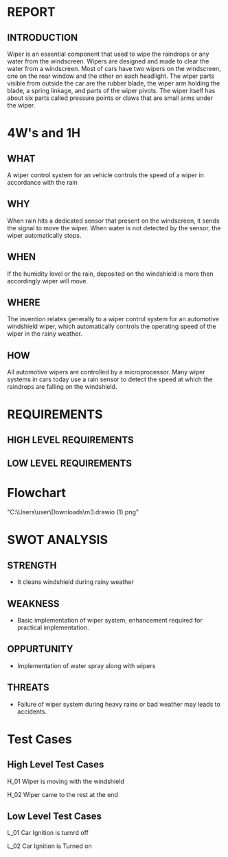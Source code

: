 
# REPORT

## INTRODUCTION

Wiper is an essential component that used to wipe the raindrops or any water from the windscreen. Wipers are designed and made to clear the water from a windscreen. Most of cars have two wipers on the windscreen, one on the rear window and the other on each headlight. The wiper parts visible from outside the car are the rubber blade, the wiper arm holding the blade, a spring linkage, and parts of the wiper pivots. The wiper itself has about six parts called pressure points or claws that are small arms under the wiper.


# 4W's and 1H

## WHAT
A wiper control system for an vehicle controls the speed of a wiper in accordance with the rain

## WHY
When rain hits a dedicated sensor that present on the windscreen, it sends the signal to move the wiper. When water is not detected by the sensor, the wiper automatically stops.

## WHEN
If the humidity level or the rain, deposited on the windshield is more then accordingly wiper will move. 

## WHERE
The invention relates generally to a wiper control system for an automotive windshield wiper, which automatically controls the operating speed of the wiper in the rainy weather.

## HOW
All automotive wipers are controlled by a microprocessor. Many wiper systems in cars today use a rain sensor to detect the speed at which the raindrops are falling on the windshield.


# REQUIREMENTS

## HIGH LEVEL REQUIREMENTS


## LOW LEVEL REQUIREMENTS



# Flowchart

"C:\Users\user\Downloads\m3.drawio (1).png"


# SWOT ANALYSIS

## STRENGTH
 * It cleans windshield during rainy weather
## WEAKNESS
 * Basic implementation of wiper system, enhancement required for practical implementation.
## OPPURTUNITY
 * Implementation of water spray along with wipers 
## THREATS
 * Failure of wiper system during heavy rains or bad weather may leads to accidents.

# Test Cases

## High Level Test Cases

H_01  Wiper is moving with the windshield

H_02  Wiper came to the rest at the end


## Low Level Test Cases

L_01  Car Ignition is turnrd off

L_02  Car Ignition is Turned on

